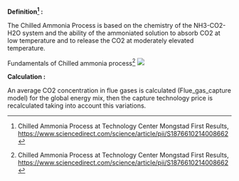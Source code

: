 **Definition[^1] :**

The Chilled Ammonia Process is based on the chemistry of the NH3-CO2-H2O system and the ability of the ammoniated solution to absorb CO2 at low temperature and to release the CO2 at moderately elevated temperature.

Fundamentals of Chilled ammonia process[^1]
![](cap.PNG)

**Calculation :**

An average CO2 concentration in flue gases is calculated (Flue_gas_capture model) for the global energy mix, then the capture technology price is recalculated taking into account this variations.

[^1]: Chilled Ammonia Process at Technology Center Mongstad First Results, https://www.sciencedirect.com/science/article/pii/S1876610214008662
[^2]: A sequential approach for the economic evaluation of new CO2 capture technologies for power plants, https://www.sciencedirect.com/science/article/pii/S1750583618307461?via%3Dihub
